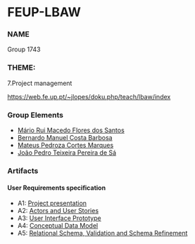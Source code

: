# FEUP-LBAW

### NAME
Group 1743


### THEME: 

7.Project management

https://web.fe.up.pt/~jlopes/doku.php/teach/lbaw/index

### Group Elements

* [Mário Rui Macedo Flores dos Santos](https://github.com/mariosantosprivate)
* [Bernardo Manuel Costa Barbosa](https://github.com/bernardomcbarbosa)
* [Mateus Pedroza Cortes Marques](https://github.com/mpcmarques)
* [João Pedro Teixeira Pereira de Sá](https://github.com/jotapsa)

### Artifacts

#### User Requirements specification
* A1: [Project presentation](/artifacts/A1/A1.md)
* A2: [Actors and User Stories](/artifacts/A2/A2.md)
* A3: [User Interface Prototype](/artifacts/A3/A3.md)
* A4: [Conceptual Data Model](/artifacts/A4/A4.md)
* A5: [Relational Schema, Validation and Schema Refinement](/artifacts/A5/A5.md)
